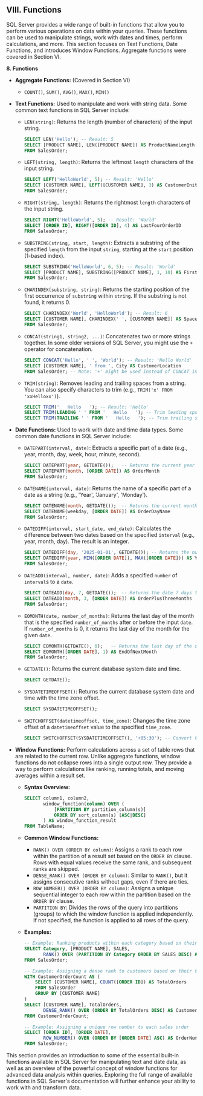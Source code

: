 ## VIII. Functions

SQL Server provides a wide range of built-in functions that allow you to perform various operations on data within your queries. These functions can be used to manipulate strings, work with dates and times, perform calculations, and more. This section focuses on Text Functions, Date Functions, and introduces Window Functions. Aggregate functions were covered in Section VI.

**8. Functions**

* **Aggregate Functions:** (Covered in Section VI)
    * `COUNT()`, `SUM()`, `AVG()`, `MAX()`, `MIN()`

* **Text Functions:**
    Used to manipulate and work with string data. Some common text functions in SQL Server include:

    * `LEN(string)`: Returns the length (number of characters) of the input string.
        ```sql
        SELECT LEN('Hello'); -- Result: 5
        SELECT [PRODUCT NAME], LEN([PRODUCT NAME]) AS ProductNameLength
        FROM SalesOrder;
        ```

    * `LEFT(string, length)`: Returns the leftmost `length` characters of the input string.
        ```sql
        SELECT LEFT('HelloWorld', 5); -- Result: 'Hello'
        SELECT [CUSTOMER NAME], LEFT([CUSTOMER NAME], 3) AS CustomerInitials
        FROM SalesOrder;
        ```

    * `RIGHT(string, length)`: Returns the rightmost `length` characters of the input string.
        ```sql
        SELECT RIGHT('HelloWorld', 5); -- Result: 'World'
        SELECT [ORDER ID], RIGHT([ORDER ID], 4) AS LastFourOrderID
        FROM SalesOrder;
        ```

    * `SUBSTRING(string, start, length)`: Extracts a substring of the specified `length` from the input `string`, starting at the `start` position (1-based index).
        ```sql
        SELECT SUBSTRING('HelloWorld', 6, 5); -- Result: 'World'
        SELECT [PRODUCT NAME], SUBSTRING([PRODUCT NAME], 1, 10) AS FirstTenChars
        FROM SalesOrder;
        ```

    * `CHARINDEX(substring, string)`: Returns the starting position of the first occurrence of `substring` within `string`. If the substring is not found, it returns 0.
        ```sql
        SELECT CHARINDEX('World', 'HelloWorld'); -- Result: 6
        SELECT [CUSTOMER NAME], CHARINDEX(' ', [CUSTOMER NAME]) AS SpacePosition
        FROM SalesOrder;
        ```

    * `CONCAT(string1, string2, ...)`: Concatenates two or more strings together. In some older versions of SQL Server, you might use the `+` operator for concatenation.
        ```sql
        SELECT CONCAT('Hello', ' ', 'World'); -- Result: 'Hello World'
        SELECT [CUSTOMER NAME], ' from ', City AS CustomerLocation
        FROM SalesOrder; -- Note: '+' might be used instead of CONCAT in some contexts
        ```

    * `TRIM(string)`: Removes leading and trailing spaces from a string. You can also specify characters to trim (e.g., `TRIM('x' FROM 'xxHelloxx')`).
        ```sql
        SELECT TRIM('   Hello   '); -- Result: 'Hello'
        SELECT TRIM(LEADING ' ' FROM '   Hello   '); -- Trim leading spaces
        SELECT TRIM(TRAILING ' ' FROM '   Hello   '); -- Trim trailing spaces
        ```

* **Date Functions:**
    Used to work with date and time data types. Some common date functions in SQL Server include:

    * `DATEPART(interval, date)`: Extracts a specific part of a date (e.g., year, month, day, week, hour, minute, second).
        ```sql
        SELECT DATEPART(year, GETDATE());   -- Returns the current year
        SELECT DATEPART(month, [ORDER DATE]) AS OrderMonth
        FROM SalesOrder;
        ```

    * `DATENAME(interval, date)`: Returns the name of a specific part of a date as a string (e.g., 'Year', 'January', 'Monday').
        ```sql
        SELECT DATENAME(month, GETDATE());  -- Returns the current month name
        SELECT DATENAME(weekday, [ORDER DATE]) AS OrderDayName
        FROM SalesOrder;
        ```

    * `DATEDIFF(interval, start_date, end_date)`: Calculates the difference between two dates based on the specified `interval` (e.g., year, month, day). The result is an integer.
        ```sql
        SELECT DATEDIFF(day, '2025-01-01', GETDATE()); -- Returns the number of days between the two dates
        SELECT DATEDIFF(year, MIN([ORDER DATE]), MAX([ORDER DATE])) AS YearsOfData
        FROM SalesOrder;
        ```

    * `DATEADD(interval, number, date)`: Adds a specified `number` of `interval`s to a `date`.
        ```sql
        SELECT DATEADD(day, 7, GETDATE());  -- Returns the date 7 days from now
        SELECT DATEADD(month, 3, [ORDER DATE]) AS OrderPlusThreeMonths
        FROM SalesOrder;
        ```

    * `EOMONTH(date, number_of_months)`: Returns the last day of the month that is the specified `number_of_months` after or before the input `date`. If `number_of_months` is 0, it returns the last day of the month for the given `date`.
        ```sql
        SELECT EOMONTH(GETDATE(), 0);   -- Returns the last day of the current month
        SELECT EOMONTH([ORDER DATE], 1) AS EndOfNextMonth
        FROM SalesOrder;
        ```

    * `GETDATE()`: Returns the current database system date and time.
        ```sql
        SELECT GETDATE();
        ```

    * `SYSDATETIMEOFFSET()`: Returns the current database system date and time with the time zone offset.
        ```sql
        SELECT SYSDATETIMEOFFSET();
        ```

    * `SWITCHOFFSET(datetimeoffset, time_zone)`: Changes the time zone offset of a `datetimeoffset` value to the specified `time_zone`.
        ```sql
        SELECT SWITCHOFFSET(SYSDATETIMEOFFSET(), '+05:30'); -- Convert to IST
        ```

* **Window Functions:**
    Perform calculations across a set of table rows that are related to the current row. Unlike aggregate functions, window functions do not collapse rows into a single output row. They provide a way to perform calculations like ranking, running totals, and moving averages within a result set.

    * **Syntax Overview:**
      ```sql
      SELECT column1, column2,
             window_function(column) OVER (
                 [PARTITION BY partition_column(s)]
                 ORDER BY sort_column(s) [ASC|DESC]
             ) AS window_function_result
      FROM TableName;
      ```

    * **Common Window Functions:**
        * `RANK() OVER (ORDER BY column)`: Assigns a rank to each row within the partition of a result set based on the `ORDER BY` clause. Rows with equal values receive the same rank, and subsequent ranks are skipped.
        * `DENSE_RANK() OVER (ORDER BY column)`: Similar to `RANK()`, but it assigns consecutive ranks without gaps, even if there are ties.
        * `ROW_NUMBER() OVER (ORDER BY column)`: Assigns a unique sequential integer to each row within the partition based on the `ORDER BY` clause.
        * `PARTITION BY`: Divides the rows of the query into partitions (groups) to which the window function is applied independently. If not specified, the function is applied to all rows of the query.

    * **Examples:**
        ```sql
        -- Example: Ranking products within each category based on their sales
        SELECT Category, [PRODUCT NAME], SALES,
               RANK() OVER (PARTITION BY Category ORDER BY SALES DESC) AS SalesRankInCategory
        FROM SalesOrder;

        -- Example: Assigning a dense rank to customers based on their total number of orders
        WITH CustomerOrderCount AS (
            SELECT [CUSTOMER NAME], COUNT([ORDER ID]) AS TotalOrders
            FROM SalesOrder
            GROUP BY [CUSTOMER NAME]
        )
        SELECT [CUSTOMER NAME], TotalOrders,
               DENSE_RANK() OVER (ORDER BY TotalOrders DESC) AS CustomerRankByOrders
        FROM CustomerOrderCount;

        -- Example: Assigning a unique row number to each sales order
        SELECT [ORDER ID], [ORDER DATE],
               ROW_NUMBER() OVER (ORDER BY [ORDER DATE] ASC) AS OrderNumber
        FROM SalesOrder;
        ```

This section provides an introduction to some of the essential built-in functions available in SQL Server for manipulating text and date data, as well as an overview of the powerful concept of window functions for advanced data analysis within queries. Exploring the full range of available functions in SQL Server's documentation will further enhance your ability to work with and transform data.